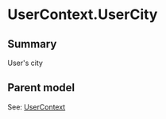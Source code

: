 # UserContext.UserCity

## Summary

User's city

## Parent model

See: [UserContext](UserContext.md)